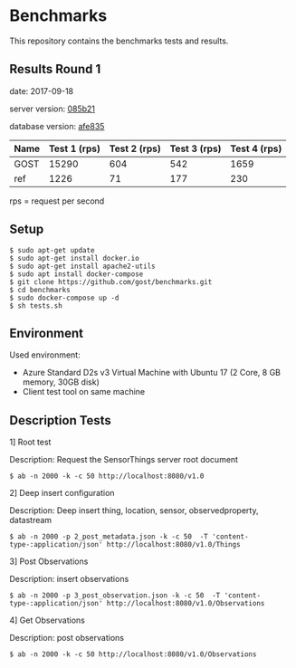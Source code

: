 # Benchmarks

This repository contains the benchmarks tests and results.

## Results Round 1

date: 2017-09-18

server version: <a href="https://github.com/gost/server/commit/085b21972f9151b559059aa50f7c5ce48930602c">085b21</a>

database version: <a href="https://github.com/gost/gost-db/commit/afe835f003af3f022b420c92493de16d95a189e0">afe835</a>

| Name     | Test 1 (rps)  |  Test 2 (rps)   | Test 3 (rps)      | Test 4 (rps)  |
|----------|---------------|-----------------|-------------------|---------------|
| GOST     | 15290         | 604             | 542               | 1659          |
| ref      | 1226          | 71              | 177               | 230           |

rps = request per second

## Setup

```
$ sudo apt-get update
$ sudo apt-get install docker.io
$ sudo apt-get install apache2-utils
$ sudo apt install docker-compose
$ git clone https://github.com/gost/benchmarks.git
$ cd benchmarks
$ sudo docker-compose up -d 
$ sh tests.sh
```

## Environment

Used environment: 

- Azure Standard D2s v3 Virtual Machine with Ubuntu 17 (2 Core, 8 GB memory, 30GB disk)
- Client test tool on same machine

## Description Tests

1] Root test

Description: Request the SensorThings server root document

```
$ ab -n 2000 -k -c 50 http://localhost:8080/v1.0
```

2] Deep insert configuration

Description: Deep insert thing, location, sensor, observedproperty, datastream

```
$ ab -n 2000 -p 2_post_metadata.json -k -c 50  -T 'content-type-:application/json' http://localhost:8080/v1.0/Things
```

3] Post Observations

Description: insert observations

```
$ ab -n 2000 -p 3_post_observation.json -k -c 50  -T 'content-type-:application/json' http://localhost:8080/v1.0/Observations
```

4] Get Observations

Description: post observations

```
$ ab -n 2000 -k -c 50 http://localhost:8080/v1.0/Observations
```
